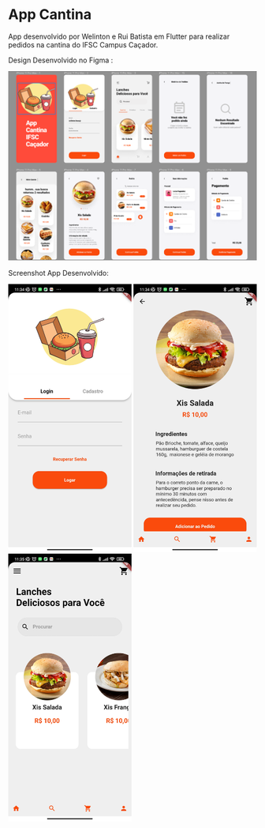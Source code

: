# App Cantina

App desenvolvido por Welinton e Rui Batista em Flutter para realizar pedidos na cantina do IFSC Campus Caçador.

Design Desenvolvido no Figma :

![Screenshot](Figma.png)

Screenshot App Desenvolvido:

[<img src="print-1.jpg" width="250"/>](print-1.jpg)
[<img src="print-2.jpg" width="250"/>](print-2.jpg)
[<img src="print-3.jpg" width="250"/>](print-3.jpg)

